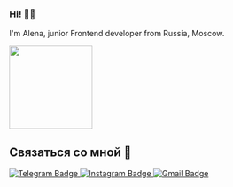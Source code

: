 ### Hi! 👋🏻

I'm Alena, junior Frontend developer from Russia, Moscow.

<div id="header">
  <img src="https://media.giphy.com/media/v1.Y2lkPTc5MGI3NjExMzA4YjZwY3U5eDhnNmFqNWcya3V5MTVoNWVxaXJ1a2p2OWFsemlkbCZlcD12MV9naWZzX3NlYXJjaCZjdD1n/3oKIPnAiaMCws8nOsE/giphy.gif"   width="150"/>
</div>

## Связаться со мной 📲

<div id="badges">
  <a href="t.me/alvorobyova">
    <img src="https://img.shields.io/badge/Telegram-lightskyblue?style=for-the-badge&logo=telegram&logoColor=#00BFFF" alt="Telegram Badge"/>
  </a>
  <a href="instagram.com/al.vorobyova">
    <img src="https://img.shields.io/badge/Instagram-indigo?style=for-the-badge&logo=instagram&logoColor=white" alt="Instagram Badge"/>
  </a>
  <a href="mailto:alena.vorobyevaa@gmail.com">
    <img src="https://img.shields.io/badge/Gmail-salmon?style=for-the-badge&logo=gmail&logoColor=white" alt="Gmail Badge"/>
  </a>
</div>

